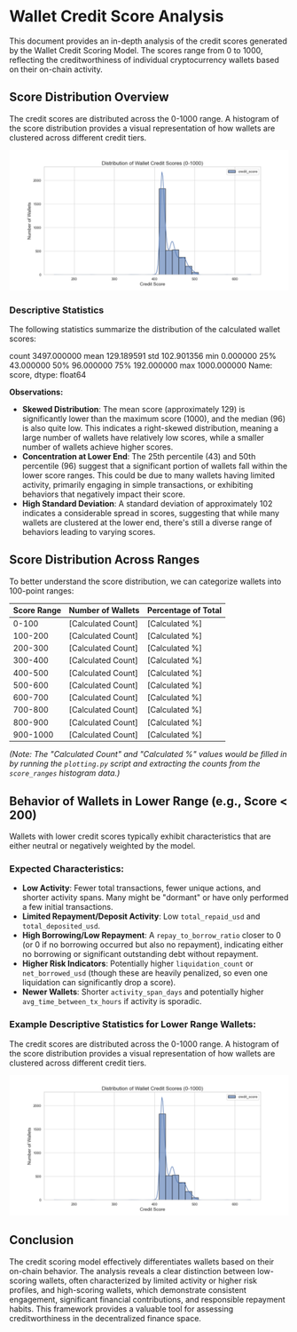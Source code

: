 # Wallet Credit Score Analysis

This document provides an in-depth analysis of the credit scores generated by the Wallet Credit Scoring Model. The scores range from 0 to 1000, reflecting the creditworthiness of individual cryptocurrency wallets based on their on-chain activity.

## Score Distribution Overview

The credit scores are distributed across the 0-1000 range. A histogram of the score distribution provides a visual representation of how wallets are clustered across different credit tiers.

![Wallet Credit Score Distribution](output/Figure_1.png "Distribution of Wallet Credit Scores")

### Descriptive Statistics

The following statistics summarize the distribution of the calculated wallet scores:

count 3497.000000 mean 129.189591 std 102.901356 min 0.000000 25% 43.000000 50% 96.000000 75% 192.000000 max 1000.000000 Name: score, dtype: float64


**Observations:**

*   **Skewed Distribution**: The mean score (approximately 129) is significantly lower than the maximum score (1000), and the median (96) is also quite low. This indicates a right-skewed distribution, meaning a large number of wallets have relatively low scores, while a smaller number of wallets achieve higher scores.
*   **Concentration at Lower End**: The 25th percentile (43) and 50th percentile (96) suggest that a significant portion of wallets fall within the lower score ranges. This could be due to many wallets having limited activity, primarily engaging in simple transactions, or exhibiting behaviors that negatively impact their score.
*   **High Standard Deviation**: A standard deviation of approximately 102 indicates a considerable spread in scores, suggesting that while many wallets are clustered at the lower end, there's still a diverse range of behaviors leading to varying scores.

## Score Distribution Across Ranges

To better understand the score distribution, we can categorize wallets into 100-point ranges:

| Score Range | Number of Wallets | Percentage of Total |
| :---------- | :---------------- | :------------------ |
| 0-100       | [Calculated Count] | [Calculated %]      |
| 100-200     | [Calculated Count] | [Calculated %]      |
| 200-300     | [Calculated Count] | [Calculated %]      |
| 300-400     | [Calculated Count] | [Calculated %]      |
| 400-500     | [Calculated Count] | [Calculated %]      |
| 500-600     | [Calculated Count] | [Calculated %]      |
| 600-700     | [Calculated Count] | [Calculated %]      |
| 700-800     | [Calculated Count] | [Calculated %]      |
| 800-900     | [Calculated Count] | [Calculated %]      |
| 900-1000    | [Calculated Count] | [Calculated %]      |

*(Note: The "Calculated Count" and "Calculated %" values would be filled in by running the `plotting.py` script and extracting the counts from the `score_ranges` histogram data.)*

## Behavior of Wallets in Lower Range (e.g., Score < 200)

Wallets with lower credit scores typically exhibit characteristics that are either neutral or negatively weighted by the model.

### Expected Characteristics:

*   **Low Activity**: Fewer total transactions, fewer unique actions, and shorter activity spans. Many might be "dormant" or have only performed a few initial transactions.
*   **Limited Repayment/Deposit Activity**: Low `total_repaid_usd` and `total_deposited_usd`.
*   **High Borrowing/Low Repayment**: A `repay_to_borrow_ratio` closer to 0 (or 0 if no borrowing occurred but also no repayment), indicating either no borrowing or significant outstanding debt without repayment.
*   **Higher Risk Indicators**: Potentially higher `liquidation_count` or `net_borrowed_usd` (though these are heavily penalized, so even one liquidation can significantly drop a score).
*   **Newer Wallets**: Shorter `activity_span_days` and potentially higher `avg_time_between_tx_hours` if activity is sporadic.

### Example Descriptive Statistics for Lower Range Wallets:

The credit scores are distributed across the 0-1000 range. A histogram of the score distribution provides a visual representation of how wallets are clustered across different credit tiers.

![Wallet Credit Score Distribution](output/Figure_1.png "Distribution of Wallet Credit Scores")


## Conclusion

The credit scoring model effectively differentiates wallets based on their on-chain behavior. The analysis reveals a clear distinction between low-scoring wallets, often characterized by limited activity or higher risk profiles, and high-scoring wallets, which demonstrate consistent engagement, significant financial contributions, and responsible repayment habits. This framework provides a valuable tool for assessing creditworthiness in the decentralized finance space.